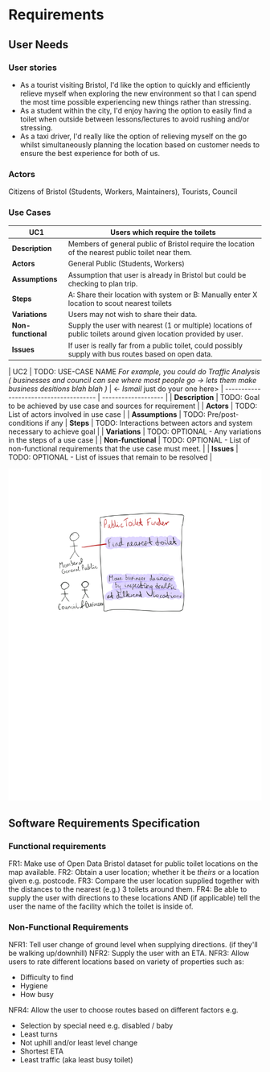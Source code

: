# Requirements

## User Needs

### User stories
- As a tourist visiting Bristol, I'd like the option to quickly and efficiently relieve myself when exploring the new environment so that I can spend the most time possible experiencing new things rather than stressing.
- As a student within the city, I'd enjoy having the option to easily find a toilet when outside between lessons/lectures to avoid rushing and/or stressing.
- As a taxi driver, I'd really like the option of relieving myself on the go whilst simultaneously planning the location based on customer needs to ensure the best experience for both of us.


### Actors
Citizens of Bristol (Students, Workers, Maintainers), Tourists, Council

### Use Cases

| UC1 | Users which require the toilets | 
| -------------------------------------- | ------------------- |
| **Description** | Members of general public of Bristol require the location of the nearest public toilet near them. |
| **Actors** | General Public (Students, Workers) |
| **Assumptions** | Assumption that user is already in Bristol but could be checking to plan trip.</td></tr>
| **Steps** | A: Share their location with system or B: Manually enter X location to scout nearest toilets |
| **Variations** | Users may not wish to share their data. |
| **Non-functional** | Supply the user with nearest (1 or multiple) locations of public toilets around given location provided by user. |
| **Issues** | If user is really far from a public toilet, could possibly supply with bus routes based on open data. |

| UC2 | TODO: USE-CASE NAME *For example, you could do Traffic Analysis ( businesses and council can see where most people go -> lets them make business desitions blah blah )* | <- *Ismail* just do your one here>
| -------------------------------------- | ------------------- |
| **Description** | TODO: Goal to be achieved by use case and sources for requirement |
| **Actors** | TODO: List of actors involved in use case |
| **Assumptions** | TODO: Pre/post-conditions if any</td></tr>
| **Steps** | TODO: Interactions between actors and system necessary to achieve goal |
| **Variations** | TODO: OPTIONAL - Any variations in the steps of a use case |
| **Non-functional** | TODO: OPTIONAL - List of non-functional requirements that the use case must meet. |
| **Issues** | TODO: OPTIONAL - List of issues that remain to be resolved |
  

![Insert your Use-Case Diagram Here](images/use-case.png)

## Software Requirements Specification
### Functional requirements
FR1: Make use of Open Data Bristol dataset for public toilet locations on the map available.
FR2: Obtain a user location; whether it be *theirs* or a location given e.g. postcode.
FR3: Compare the user location supplied together with the distances to the nearest (e.g.) 3 toilets around them.
FR4: Be able to supply the user with directions to these locations AND (if applicable) tell the user the name of the facility which the toilet is inside of.




### Non-Functional Requirements
NFR1: Tell user change of ground level when supplying directions. (if they'll be walking up/downhill)
NFR2: Supply the user with an ETA.
NFR3: Allow users to rate different locations based on variety of properties such as:
   - Difficulty to find
   - Hygiene 
   - How busy

NFR4: Allow the user to choose routes based on different factors e.g.
   - Selection by special need e.g. disabled / baby 
   - Least turns
   - Not uphill and/or least level change
   - Shortest ETA
   - Least traffic (aka least busy toilet)


